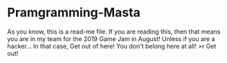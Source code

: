 # Pramgramming-Masta

As you know, this is a read-me file. If you are reading this, then that means you are in my team for the 2019 Game Jam in August!
Unless if you are a hacker... In that case, Get out of here! You don't belong here at all! >r Get out!
